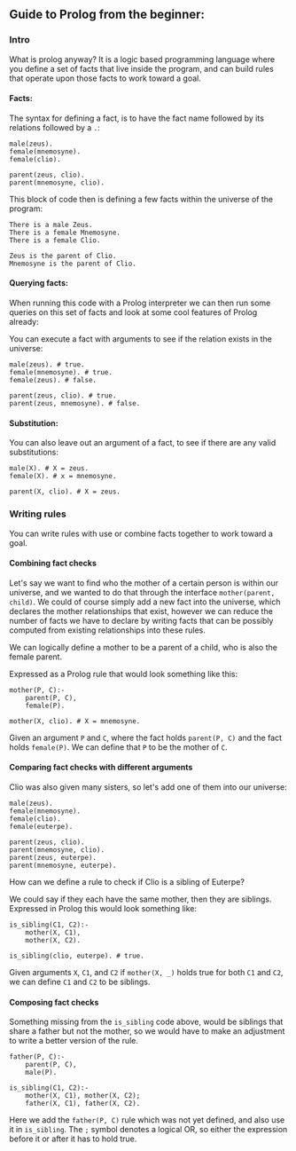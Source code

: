 

## Guide to Prolog from the beginner:

### Intro

What is prolog anyway? It is a logic based programming language where you define a set of facts that live inside the program, and can build rules that operate upon those facts to work toward a goal.

#### Facts:
The syntax for defining a fact, is to have the fact name followed by its relations followed by a `.`:

```
male(zeus).
female(mnemosyne).
female(clio).

parent(zeus, clio).
parent(mnemosyne, clio).
```

This block of code then is defining a few facts within the universe of the program:

```
There is a male Zeus.
There is a female Mnemosyne.
There is a female Clio.

Zeus is the parent of Clio.
Mnemosyne is the parent of Clio.
```

#### Querying facts:
When running this code with a Prolog interpreter we can then run some queries on this set of facts and look at some cool features of Prolog already:

You can execute a fact with arguments to see if the relation exists in the universe:
```
male(zeus). # true.
female(mnemosyne). # true.
female(zeus). # false.

parent(zeus, clio). # true.
parent(zeus, mnemosyne). # false.
```

#### Substitution:
You can also leave out an argument of a fact, to see if there are any valid substitutions:

```
male(X). # X = zeus.
female(X). # x = mnemosyne.

parent(X, clio). # X = zeus.
```

### Writing rules
You can write rules with use or combine facts together to work toward a goal.


#### Combining fact checks

Let's say we want to find who the mother of a certain person is within our universe, and we wanted to do that through the interface `mother(parent, child)`. We could of course simply add a new fact into the universe, which declares the mother relationships that exist, however we can reduce the number of facts we have to declare by writing facts that can be possibly computed from existing relationships into these rules.

We can logically define a mother to be a parent of a child, who is also the female parent.

Expressed as a Prolog rule that would look something like this:
```
mother(P, C):-
    parent(P, C),
    female(P).

mother(X, clio). # X = mnemosyne.
```

Given an argument `P` and `C`, where the fact holds `parent(P, C)` and the fact holds `female(P)`. We can define that `P` to be the mother of `C`.


#### Comparing fact checks with different arguments

Clio was also given many sisters, so let's add one of them into our universe:

```
male(zeus).
female(mnemosyne).
female(clio).
female(euterpe).

parent(zeus, clio).
parent(mnemosyne, clio).
parent(zeus, euterpe).
parent(mnemosyne, euterpe).
```

How can we define a rule to check if Clio is a sibling of Euterpe?

We could say if they each have the same mother, then they are siblings. Expressed in Prolog this would look something like:
```
is_sibling(C1, C2):-
    mother(X, C1),
    mother(X, C2).

is_sibling(clio, euterpe). # true.
```
Given arguments `X`, `C1`, and `C2` if `mother(X, _)` holds true for both `C1` and `C2`, we can define `C1` and `C2` to be siblings.

#### Composing fact checks

Something missing from the `is_sibling` code above, would be siblings that share a father but not the mother, so we would have to make an adjustment to write a better version of the rule.

```
father(P, C):-
    parent(P, C),
    male(P).

is_sibling(C1, C2):-
    mother(X, C1), mother(X, C2);
    father(X, C1), father(X, C2).
```

Here we add the `father(P, C)` rule which was not yet defined, and also use it in `is_sibling`. The `;` symbol denotes a logical OR, so either the expression before it or after it has to hold true.